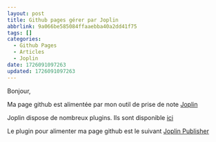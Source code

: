 ```yaml
---
layout: post
title: Github pages gérer par Joplin
abbrlink: 9a066be585084ffaaebba40a2dd41f75
tags: []
categories:
  - Github Pages
  - Articles
  - Joplin
date: 1726091097263
updated: 1726091097263
---
```


Bonjour,

Ma page github est alimentée par mon outil de prise de note [Joplin](https://joplinapp.org/)

Joplin dispose de nombreux plugins. Ils sont disponible [ici](https://github.com/joplin/plugins)

Le plugin pour alimenter ma page github est le suivant [Joplin Publisher](https://joplin-utils.rxliuli.com/en-US/joplin-publisher/r)
